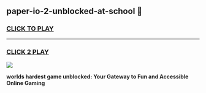 
## paper-io-2-unblocked-at-school 👋
<h3>
<a href="https://premium.freeplayer.one?title=paper-io-2-unblocked-at-school&ref=14F">CLICK TO PLAY</a></h3>
<hr>

<h3>
<a href="https://premium.freeplayer.one?title=paper-io-2-unblocked-at-school&ref=14F">CLICK 2 PLAY</a>
  
</h3>

<a href="https://premium.freeplayer.one?title=paper-io-2-unblocked-at-school&ref=12F/"><img src="https://clearcache.store/games.png"></a>


**worlds hardest game unblocked: Your Gateway to Fun and Accessible Online Gaming**
